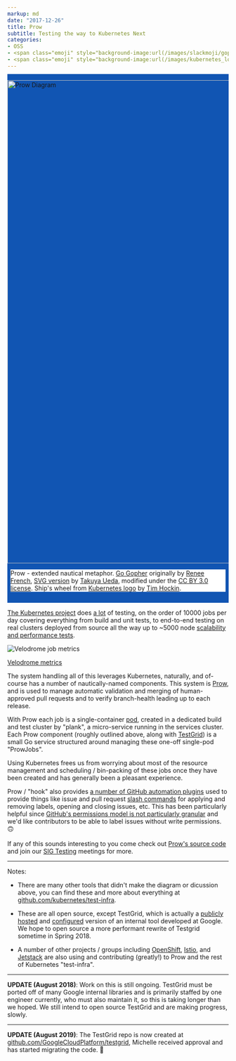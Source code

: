 ```yaml
---
markup: md
date: "2017-12-26"
title: Prow
subtitle: Testing the way to Kubernetes Next
categories:
- OSS
- <span class="emoji" style="background-image:url(/images/slackmoji/gopher.svg)" title=":go:"/>:go:</span>
- <span class="emoji" style="background-image:url(/images/kubernetes_logo.svg)" title=":kubernetes:"/>:kubernetes:</span>
---
```

<!--prow diagram-->
<div class="full-page-width" style="background-color: #1155b3; padding: 0; padding-bottom: 1em; padding-top: 1em; margin-top: -.25em;">
  <div><img src="/images/prow_diagram.svg" title="Prow Diagram" width="1100px" style="width: 1100px; max-width: 100%; margin: 0 auto; display: block" /></div>
  <!--diagram attribution-->
  <!--min-margin hack-->
  <div style="margin: 0; width: calc(100% - 1em); padding-left: .5em; padding-right: .5em; margin-bottom: -.25em;">
    <div class="card" style="margin-top: 0; background: white">
      <p class="no-margin"><span class="bold italic">Prow</span> - extended nautical metaphor. <a href="https://blog.golang.org/gopher">Go Gopher</a> originally by <a href="http://reneefrench.blogspot.com/">Renee French</a>, <a href="https://github.com/golang-samples/gopher-vector#gopher">SVG version</a> by <a href="https://twitter.com/tenntenn">Takuya Ueda</a>, modified under the <a href="https://creativecommons.org/licenses/by/3.0/">CC BY 3.0 license</a>. Ship's wheel from <a href="https://github.com/kubernetes/kubernetes/blob/master/logo/logo.svg">Kubernetes logo</a> by <a href="http://www.hockin.org/~thockin/">Tim Hockin</a>.</p>
    </div>
  </div>
</div>

<!--hack for markdown-->
<div style="display: none"></div>

<p><a href="https://kubernetes.io/">The Kubernetes project</a> does <a href="http://velodrome.k8s.io/dashboard/db/bigquery-metrics?orgId=1" class="italic">a lot</a> of testing, <span class="bold">on the order of 10000 jobs per day</span> covering everything from build and unit tests, to end-to-end testing on real clusters deployed from source all the way up to ~5000 node <a href="https://k8s-testgrid.appspot.com/sig-scalability-gce#Summary">scalability and performance tests</a>.</p>

<img src="/images/test_metrics.png" alt="Velodrome job metrics" title="Velodrome job metrics"></img>
<p class="centered-text"><a href="http://velodrome.k8s.io/dashboard/db/bigquery-metrics?orgId=1">Velodrome metrics</a></p>

The system handling all of this leverages Kubernetes, naturally, and of-course has a number
 of nautically-named components. This system is <a href="https://github.com/kubernetes/test-infra/tree/master/prow" class="italic">Prow</a>, and is used to manage automatic validation and merging of
 human-approved pull requests and to verify branch-health leading up to each release.

With Prow each job is a single-container <a href="https://kubernetes.io/docs/concepts/workloads/pods/pod/">pod</a>, created in a dedicated build and test cluster by "plank", a micro-service running in the services cluster. 
Each Prow component (roughly outlined above, along with <a href="http://testgrid.k8s.io">TestGrid</a>) is a small Go service structured around managing these one-off single-pod "ProwJobs".  

Using Kubernetes frees us from worrying about most of the resource management and scheduling / bin-packing of these jobs once they have been created and has generally been a pleasant experience.  

Prow / "hook" also provides <a href="http://prow.k8s.io/plugin-help.html">a number of GitHub automation plugins</a>
 used to provide things like issue and pull request <a href="https://github.com/kubernetes/test-infra/blob/master/commands.md">slash commands</a> for applying and removing labels, opening and closing issues, etc.
 This has been particularly helpful since <a href="https://help.github.com/articles/repository-permission-levels-for-an-organization/">GitHub's permissions model is not particularly granular</a> and we'd like contributors to be able to label issues without write permissions. <span  class="emoji" style="background-image:url(/images/emoji/emoji_u1f643.png)" title=":upside_down_face:">:upside_down_face:</span>
<br>
<br>
If any of this sounds interesting to you come check out <a href="https://github.com/kubernetes/test-infra/tree/master/prow">Prow's source code</a> and join our <a href="https://github.com/kubernetes/community/blob/master/sig-testing/README.md">SIG Testing</a> meetings for more. 

<hr>

Notes:

  - There are many other tools that didn't make the diagram or dicussion above, you can find these and more about everything at <a href="https://github.com/kubernetes/test-infra">github.com/kubernetes/test-infra</a>.
 
  - These are all open source, except TestGrid, which is actually a <a href="https://testgrid.k8s.io">publicly hosted</a> and <a href="https://github.com/kubernetes/test-infra/tree/master/testgrid/config">configured</a> version of an internal tool developed at Google. We hope to open source a more performant rewrite of Testgrid sometime in Spring 2018.
 
  - A number of other projects / groups including <a href="https://www.openshift.com/">OpenShift</a>, <a href="https://istio.io/">Istio</a>, and <a href="https://www.jetstack.io/">Jetstack</a> are also using and contributing (greatly!) to Prow and the rest of Kubernetes "test-infra".

---

**UPDATE (August 2018)**: Work on this is still ongoing. TestGrid must be ported off of many Google internal libraries and is primarily staffed by one engineer currently, who must also maintain it, so this is taking longer than we hoped. We still intend to open source TestGrid and are making progress, slowly. 

----

**UPDATE (August 2019)**: The TestGrid repo is now created at <a href="https://github.com/GoogleCloudPlatform/testgrid">github.com/GoogleCloudPlatform/testgrid</a>, Michelle received approval and has started migrating the code. 🎉
